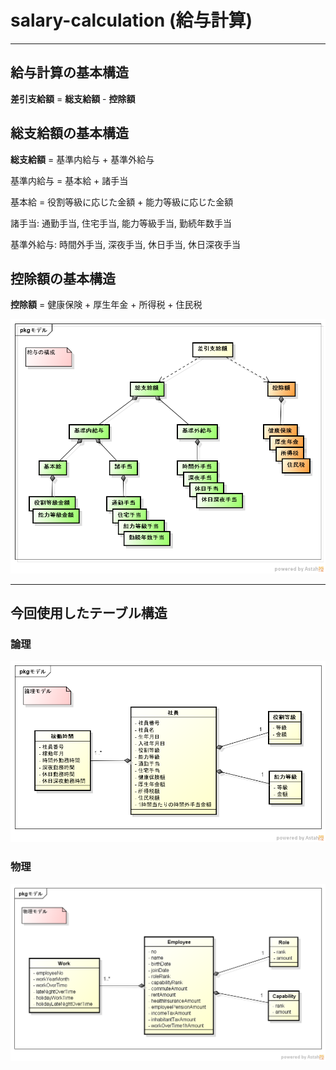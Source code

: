 # salary-calculation (給与計算)

----

## 給与計算の基本構造

__差引支給額__ = __総支給額__ - __控除額__

## 総支給額の基本構造

__総支給額__ = 基準内給与 + 基準外給与

基準内給与 = 基本給 + 諸手当

基本給 = 役割等級に応じた金額 + 能力等級に応じた金額

諸手当: 通勤手当, 住宅手当, 能力等級手当, 勤続年数手当

基準外給与: 時間外手当, 深夜手当, 休日手当, 休日深夜手当

## 控除額の基本構造

__控除額__ = 健康保険 + 厚生年金 + 所得税 + 住民税

![給与の構成](./images/SalaryComposition.png)

----

## 今回使用したテーブル構造

### 論理
![論理モデル](./images/LogicalModel.png)

### 物理
![物理モデル](./images/PhysicsModel.png)

